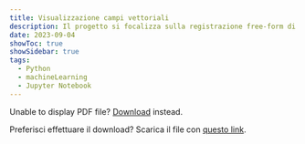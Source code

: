 ```yaml
---
title: Visualizzazione campi vettoriali
description: Il progetto si focalizza sulla registrazione free-form di immagini toraciche e sulla visualizzazione dei campi vettoriali del displacement field. Utilizzando Python e la libreria di SimpleITK, l'obiettivo è registrare immagini mediche 3D in modo preciso e di visualizzare in modo intuitivo il campo vettoriale di spostamento risultante. Al termine delle operazioni, si ottiene una panoramica precisa delle variazioni tra le immagini toraciche originali e quelle registrate.
date: 2023-09-04
showToc: true
showSidebar: true
tags:
  - Python
  - machineLearning
  - Jupyter Notebook
---
```


<object data="/Visualizzazione_campi_vettoriali.pdf" type="application/pdf" width="100%" height="500px">
      <p>Unable to display PDF file? <a href="/Visualizzazione_campi_vettoriali.pdf">Download</a> instead.</p>
    </object>
  <p className="font-mono">Preferisci effettuare il download? Scarica il file con <a href="/Visualizzazione_campi_vettoriali.pdf">questo link</a>.</p>
